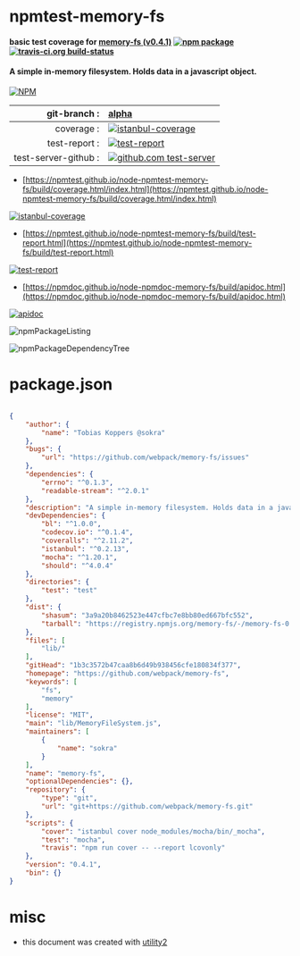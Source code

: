 # npmtest-memory-fs

#### basic test coverage for  [memory-fs (v0.4.1)](https://github.com/webpack/memory-fs)  [![npm package](https://img.shields.io/npm/v/npmtest-memory-fs.svg?style=flat-square)](https://www.npmjs.org/package/npmtest-memory-fs) [![travis-ci.org build-status](https://api.travis-ci.org/npmtest/node-npmtest-memory-fs.svg)](https://travis-ci.org/npmtest/node-npmtest-memory-fs)

#### A simple in-memory filesystem. Holds data in a javascript object.

[![NPM](https://nodei.co/npm/memory-fs.png?downloads=true&downloadRank=true&stars=true)](https://www.npmjs.com/package/memory-fs)

| git-branch : | [alpha](https://github.com/npmtest/node-npmtest-memory-fs/tree/alpha)|
|--:|:--|
| coverage : | [![istanbul-coverage](https://npmtest.github.io/node-npmtest-memory-fs/build/coverage.badge.svg)](https://npmtest.github.io/node-npmtest-memory-fs/build/coverage.html/index.html)|
| test-report : | [![test-report](https://npmtest.github.io/node-npmtest-memory-fs/build/test-report.badge.svg)](https://npmtest.github.io/node-npmtest-memory-fs/build/test-report.html)|
| test-server-github : | [![github.com test-server](https://npmtest.github.io/node-npmtest-memory-fs/GitHub-Mark-32px.png)](https://npmtest.github.io/node-npmtest-memory-fs/build/app/index.html) | | build-artifacts : | [![build-artifacts](https://npmtest.github.io/node-npmtest-memory-fs/glyphicons_144_folder_open.png)](https://github.com/npmtest/node-npmtest-memory-fs/tree/gh-pages/build)|

- [https://npmtest.github.io/node-npmtest-memory-fs/build/coverage.html/index.html](https://npmtest.github.io/node-npmtest-memory-fs/build/coverage.html/index.html)

[![istanbul-coverage](https://npmtest.github.io/node-npmtest-memory-fs/build/screenCapture.buildCi.browser.%252Ftmp%252Fbuild%252Fcoverage.lib.html.png)](https://npmtest.github.io/node-npmtest-memory-fs/build/coverage.html/index.html)

- [https://npmtest.github.io/node-npmtest-memory-fs/build/test-report.html](https://npmtest.github.io/node-npmtest-memory-fs/build/test-report.html)

[![test-report](https://npmtest.github.io/node-npmtest-memory-fs/build/screenCapture.buildCi.browser.%252Ftmp%252Fbuild%252Ftest-report.html.png)](https://npmtest.github.io/node-npmtest-memory-fs/build/test-report.html)

- [https://npmdoc.github.io/node-npmdoc-memory-fs/build/apidoc.html](https://npmdoc.github.io/node-npmdoc-memory-fs/build/apidoc.html)

[![apidoc](https://npmdoc.github.io/node-npmdoc-memory-fs/build/screenCapture.buildCi.browser.%252Ftmp%252Fbuild%252Fapidoc.html.png)](https://npmdoc.github.io/node-npmdoc-memory-fs/build/apidoc.html)

![npmPackageListing](https://npmtest.github.io/node-npmtest-memory-fs/build/screenCapture.npmPackageListing.svg)

![npmPackageDependencyTree](https://npmtest.github.io/node-npmtest-memory-fs/build/screenCapture.npmPackageDependencyTree.svg)



# package.json

```json

{
    "author": {
        "name": "Tobias Koppers @sokra"
    },
    "bugs": {
        "url": "https://github.com/webpack/memory-fs/issues"
    },
    "dependencies": {
        "errno": "^0.1.3",
        "readable-stream": "^2.0.1"
    },
    "description": "A simple in-memory filesystem. Holds data in a javascript object.",
    "devDependencies": {
        "bl": "^1.0.0",
        "codecov.io": "^0.1.4",
        "coveralls": "^2.11.2",
        "istanbul": "^0.2.13",
        "mocha": "^1.20.1",
        "should": "^4.0.4"
    },
    "directories": {
        "test": "test"
    },
    "dist": {
        "shasum": "3a9a20b8462523e447cfbc7e8bb80ed667bfc552",
        "tarball": "https://registry.npmjs.org/memory-fs/-/memory-fs-0.4.1.tgz"
    },
    "files": [
        "lib/"
    ],
    "gitHead": "1b3c3572b47caa8b6d49b938456cfe180834f377",
    "homepage": "https://github.com/webpack/memory-fs",
    "keywords": [
        "fs",
        "memory"
    ],
    "license": "MIT",
    "main": "lib/MemoryFileSystem.js",
    "maintainers": [
        {
            "name": "sokra"
        }
    ],
    "name": "memory-fs",
    "optionalDependencies": {},
    "repository": {
        "type": "git",
        "url": "git+https://github.com/webpack/memory-fs.git"
    },
    "scripts": {
        "cover": "istanbul cover node_modules/mocha/bin/_mocha",
        "test": "mocha",
        "travis": "npm run cover -- --report lcovonly"
    },
    "version": "0.4.1",
    "bin": {}
}
```



# misc
- this document was created with [utility2](https://github.com/kaizhu256/node-utility2)
